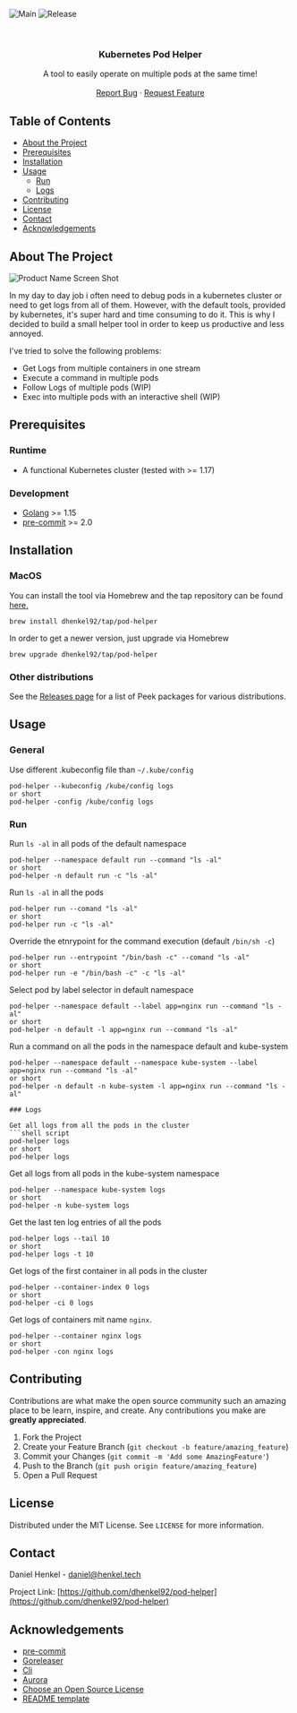 ![Main](https://github.com/dhenkel92/pod-helper/workflows/Main/badge.svg)
![Release](https://github.com/dhenkel92/pod-helper/workflows/Release/badge.svg)


<!-- PROJECT LOGO -->
<br />
<p align="center">
  <h3 align="center">Kubernetes Pod Helper</h3>

  <p align="center">
    A tool to easily operate on multiple pods at the same time!
    <br />
    <br />
    <a href="https://github.com/dhenkel92/pod-helper/issues">Report Bug</a>
    ·
    <a href="https://github.com/dhenkel92/pod-helper/issues">Request Feature</a>
  </p>
</p>



<!-- TABLE OF CONTENTS -->
## Table of Contents

* [About the Project](#about-the-project)
* [Prerequisites](#prerequisites)
* [Installation](#installation)
* [Usage](#usage)
  * [Run](#run)
  * [Logs](#logs)
* [Contributing](#contributing)
* [License](#license)
* [Contact](#contact)
* [Acknowledgements](#acknowledgements)



<!-- ABOUT THE PROJECT -->
## About The Project

![Product Name Screen Shot](images/pod_helper_example.gif)

In my day to day job i often need to debug pods in a kubernetes cluster or need to get logs from all of them. However, with the default tools, provided by kubernetes, it's super hard and time consuming to do it.
This is why I decided to build a small helper tool in order to keep us productive and less annoyed.

I've tried to solve the following problems:
* Get Logs from multiple containers in one stream
* Execute a command in multiple pods
* Follow Logs of multiple pods (WIP)
* Exec into multiple pods with an interactive shell (WIP)

## Prerequisites

### Runtime

* A functional Kubernetes cluster (tested with >= 1.17)

### Development

* [Golang](https://golang.org/) >= 1.15
* [pre-commit](https://pre-commit.com/) >= 2.0

## Installation

### MacOS

You can install the tool via Homebrew and the tap repository can be found [here.](https://github.com/dhenkel92/homebrew-tap)
```
brew install dhenkel92/tap/pod-helper
```

In order to get a newer version, just upgrade via Homebrew
```
brew upgrade dhenkel92/tap/pod-helper
```


### Other distributions

See the [Releases page](https://github.com/dhenkel92/pod-helper/releases) for a list of Peek packages for various distributions.


## Usage


### General

Use different .kubeconfig file than `~/.kube/config`
```shell script
pod-helper --kubeconfig /kube/config logs
or short
pod-helper -config /kube/config logs
```

### Run

Run `ls -al` in all pods of the default namespace
```shell script
pod-helper --namespace default run --command "ls -al"
or short
pod-helper -n default run -c "ls -al"
```

Run `ls -al` in all the pods
```shell script
pod-helper run --comand "ls -al"
or short
pod-helper run -c "ls -al"
```

Override the etnrypoint for the command execution (default `/bin/sh -c`)
```shell script
pod-helper run --entrypoint "/bin/bash -c" --comand "ls -al"
or short
pod-helper run -e "/bin/bash -c" -c "ls -al"
```

Select pod by label selector in default namespace
```shell script
pod-helper --namespace default --label app=nginx run --command "ls -al"
or short
pod-helper -n default -l app=nginx run --command "ls -al"
```

Run a command on all the pods in the namespace default and kube-system
```shell script
pod-helper --namespace default --namespace kube-system --label app=nginx run --command "ls -al"
or short
pod-helper -n default -n kube-system -l app=nginx run --command "ls -al"

### Logs

Get all logs from all the pods in the cluster
```shell script
pod-helper logs
or short
pod-helper logs
```

Get all logs from all pods in the kube-system namespace
```shell script
pod-helper --namespace kube-system logs
or short
pod-helper -n kube-system logs
```

Get the last ten log entries of all the pods
```shell script
pod-helper logs --tail 10
or short
pod-helper logs -t 10
```

Get logs of the first container in all pods in the cluster
```shell script
pod-helper --container-index 0 logs
or short
pod-helper -ci 0 logs
```

Get logs of containers mit name `nginx`.
```shell script
pod-helper --container nginx logs
or short
pod-helper -con nginx logs
```

## Contributing

Contributions are what make the open source community such an amazing place to be learn, inspire, and create. Any contributions you make are **greatly appreciated**.

1. Fork the Project
2. Create your Feature Branch (`git checkout -b feature/amazing_feature`)
3. Commit your Changes (`git commit -m 'Add some AmazingFeature'`)
4. Push to the Branch (`git push origin feature/amazing_feature`)
5. Open a Pull Request


## License

Distributed under the MIT License. See `LICENSE` for more information.


## Contact

Daniel Henkel - daniel@henkel.tech

Project Link: [https://github.com/dhenkel92/pod-helper](https://github.com/dhenkel92/pod-helper)


## Acknowledgements
* [pre-commit](https://pre-commit.com/)
* [Goreleaser](https://goreleaser.com/)
* [Cli](https://github.com/urfave/cli)
* [Aurora](https://github.com/logrusorgru/aurora)
* [Choose an Open Source License](https://choosealicense.com)
* [README template](https://github.com/othneildrew/Best-README-Template)
